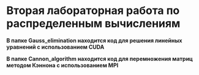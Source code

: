 # Вторая лабораторная работа по распределенным вычислениям

**В папке Gauss_elimination находится код для решения линейных уравнений с использованием CUDA**

**В папке Cannon_algorithm находится код для перемножения матриц методом Кэннона с использованием MPI**
